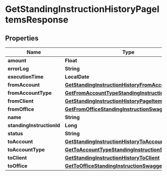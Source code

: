 

# GetStandingInstructionHistoryPageItemsResponse


## Properties

| Name | Type | Description | Notes |
|------------ | ------------- | ------------- | -------------|
|**amount** | **Float** |  |  [optional] |
|**errorLog** | **String** |  |  [optional] |
|**executionTime** | **LocalDate** |  |  [optional] |
|**fromAccount** | [**GetStandingInstructionHistoryFromAccount**](GetStandingInstructionHistoryFromAccount.md) |  |  [optional] |
|**fromAccountType** | [**GetFromAccountTypeStandingInstructionSwagger**](GetFromAccountTypeStandingInstructionSwagger.md) |  |  [optional] |
|**fromClient** | [**GetStandingInstructionHistoryPageItemsFromClient**](GetStandingInstructionHistoryPageItemsFromClient.md) |  |  [optional] |
|**fromOffice** | [**GetFromOfficeStandingInstructionSwagger**](GetFromOfficeStandingInstructionSwagger.md) |  |  [optional] |
|**name** | **String** |  |  [optional] |
|**standingInstructionId** | **Long** |  |  [optional] |
|**status** | **String** |  |  [optional] |
|**toAccount** | [**GetStandingInstructionHistoryToAccount**](GetStandingInstructionHistoryToAccount.md) |  |  [optional] |
|**toAccountType** | [**GetToAccountTypeStandingInstructionSwagger**](GetToAccountTypeStandingInstructionSwagger.md) |  |  [optional] |
|**toClient** | [**GetStandingInstructionHistoryToClient**](GetStandingInstructionHistoryToClient.md) |  |  [optional] |
|**toOffice** | [**GetToOfficeStandingInstructionSwagger**](GetToOfficeStandingInstructionSwagger.md) |  |  [optional] |



